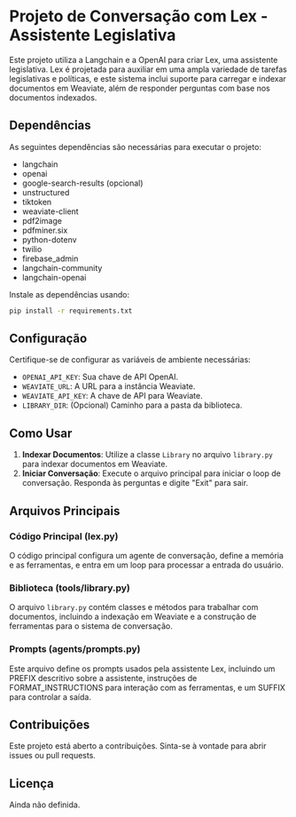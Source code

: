 # Projeto de Conversação com Lex - Assistente Legislativa

Este projeto utiliza a Langchain e a OpenAI para criar Lex, uma assistente legislativa. Lex é projetada para auxiliar em uma ampla variedade de tarefas legislativas e políticas, e este sistema inclui suporte para carregar e indexar documentos em Weaviate, além de responder perguntas com base nos documentos indexados.

## Dependências

As seguintes dependências são necessárias para executar o projeto:

- langchain
- openai
- google-search-results (opcional)
- unstructured
- tiktoken
- weaviate-client
- pdf2image
- pdfminer.six
- python-dotenv
- twilio
- firebase_admin
- langchain-community
- langchain-openai

Instale as dependências usando:

```bash
pip install -r requirements.txt
```

## Configuração

Certifique-se de configurar as variáveis de ambiente necessárias:

- `OPENAI_API_KEY`: Sua chave de API OpenAI.
- `WEAVIATE_URL`: A URL para a instância Weaviate.
- `WEAVIATE_API_KEY`: A chave de API para Weaviate.
- `LIBRARY_DIR`: (Opcional) Caminho para a pasta da biblioteca.

## Como Usar

1. **Indexar Documentos**: Utilize a classe `Library` no arquivo `library.py` para indexar documentos em Weaviate.
2. **Iniciar Conversação**: Execute o arquivo principal para iniciar o loop de conversação. Responda às perguntas e digite "Exit" para sair.

## Arquivos Principais

### Código Principal (lex.py)

O código principal configura um agente de conversação, define a memória e as ferramentas, e entra em um loop para processar a entrada do usuário.

### Biblioteca (tools/library.py)

O arquivo `library.py` contém classes e métodos para trabalhar com documentos, incluindo a indexação em Weaviate e a construção de ferramentas para o sistema de conversação.

### Prompts (agents/prompts.py)

Este arquivo define os prompts usados pela assistente Lex, incluindo um PREFIX descritivo sobre a assistente, instruções de FORMAT_INSTRUCTIONS para interação com as ferramentas, e um SUFFIX para controlar a saída.

## Contribuições

Este projeto está aberto a contribuições. Sinta-se à vontade para abrir issues ou pull requests.

## Licença

Ainda não definida.
